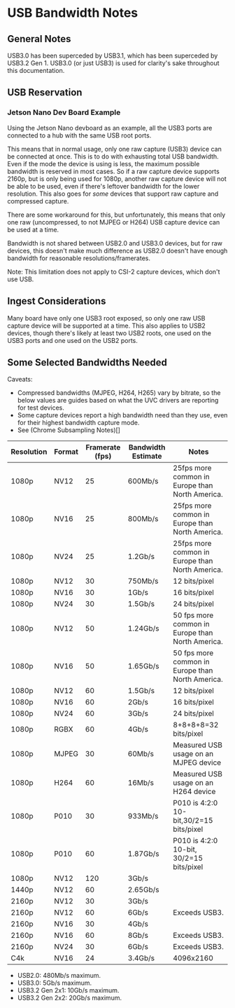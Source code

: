 # USB Bandwidth Notes

## General Notes

USB3.0 has been superceded by USB3.1, which has been superceded by USB3.2 Gen 1. USB3.0 (or just USB3) is used for clarity's sake throughout this documentation.

## USB Reservation

### Jetson Nano Dev Board Example

Using the Jetson Nano devboard as an example, all the USB3 ports are connected to a hub with the same USB root ports.

This means that in normal usage, only one raw capture (USB3) device can be connected at once. This is to do with exhausting total USB bandwidth. Even if the mode the device is using is less, the maximum possible bandwidth is reserved in most cases. So if a raw capture device supports 2160p, but is only being used for 1080p, another raw capture device will not be able to be used, even if there's leftover bandwidth for the lower resolution. This also goes for _some_ devices that support raw capture and compressed capture.

There are some workaround for this, but unfortunately, this means that only one raw (uncompressed, to not MJPEG or H264) USB capture device can be used at a time.

Bandwidth is not shared between USB2.0 and USB3.0 devices, but for raw devices, this doesn't make much difference as USB2.0 doesn't have enough bandwidth for reasonable resolutions/framerates.

Note: This limitation does not apply to CSI-2 capture devices, which don't use USB.

## Ingest Considerations

Many board have only one USB3 root exposed, so only one raw USB capture device will be supported at a time. This also applies to USB2 devices, though there's likely at least two USB2 roots, one used on the USB3 ports and one used on the USB2 ports.

## Some Selected Bandwidths Needed

Caveats:

- Compressed bandwidths (MJPEG, H264, H265) vary by bitrate, so the below values are guides based on what the UVC drivers are reporting for test devices.
- Some capture devices report a high bandwidth need than they use, even for their highest bandwidth capture mode.
- See (Chrome Subsampling Notes)[]

| Resolution | Format | Framerate (fps) | Bandwidth Estimate | Notes |
| --- | --- | --- | --- | --- |
| 1080p | NV12 | 25 | 600Mb/s | 25fps more common in Europe than North America. |
| 1080p | NV16 | 25 | 800Mb/s | 25fps more common in Europe than North America. |
| 1080p | NV24 | 25 | 1.2Gb/s | 25fps more common in Europe than North America. |
| 1080p | NV12 | 30 | 750Mb/s | 12 bits/pixel |
| 1080p | NV16 | 30 | 1Gb/s | 16 bits/pixel |
| 1080p | NV24| 30 | 1.5Gb/s | 24 bits/pixel |
| 1080p | NV12 | 50 | 1.24Gb/s | 50 fps more common in Europe than North America. |
| 1080p | NV16 | 50 | 1.65Gb/s | 50 fps more common in Europe than North America. |
| 1080p | NV12 | 60 | 1.5Gb/s | 12 bits/pixel |
| 1080p | NV16| 60 | 2Gb/s | 16 bits/pixel |
| 1080p | NV24 | 60 | 3Gb/s | 24 bits/pixel |
| 1080p | RGBX | 60 | 4Gb/s | 8+8+8+8=32 bits/pixel |
| 1080p | MJPEG | 30 | 60Mb/s | Measured USB usage on an MJPEG device |
| 1080p | H264 | 60 | 16Mb/s | Measured USB usage on an H264 device |
| 1080p | P010 | 30 | 933Mb/s | P010 is 4:2:0 10-bit,30/2=15 bits/pixel |
| 1080p | P010 | 60 | 1.87Gb/s | P010 is 4:2:0 10-bit, 30/2=15 bits/pixel |
| 1080p | NV12 | 120 | 3Gb/s |  |
| 1440p | NV12 | 60 | 2.65Gb/s |  |
| 2160p | NV12 | 30 | 3Gb/s |  |
| 2160p | NV12 | 60 | 6Gb/s | Exceeds USB3. |
| 2160p | NV16 | 30 | 4Gb/s |  |
| 2160p | NV16 | 60 | 8Gb/s | Exceeds USB3. |
| 2160p | NV24 | 30 | 6Gb/s | Exceeds USB3. |
| C4k | NV16 | 24 | 3.4Gb/s | 4096x2160 |

- USB2.0: 480Mb/s maximum.
- USB3.0: 5Gb/s maximum.
- USB3.2 Gen 2x1: 10Gb/s maximum.
- USB3.2 Gen 2x2: 20Gb/s maximum.
